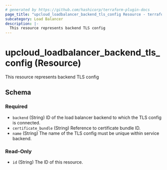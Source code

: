 ```yaml
---
# generated by https://github.com/hashicorp/terraform-plugin-docs
page_title: "upcloud_loadbalancer_backend_tls_config Resource - terraform-provider-upcloud"
subcategory: Load Balancer
description: |-
  This resource represents backend TLS config
---
```


# upcloud_loadbalancer_backend_tls_config (Resource)

This resource represents backend TLS config



<!-- schema generated by tfplugindocs -->
## Schema

### Required

- `backend` (String) ID of the load balancer backend to which the TLS config is connected.
- `certificate_bundle` (String) Reference to certificate bundle ID.
- `name` (String) The name of the TLS config must be unique within service backend.

### Read-Only

- `id` (String) The ID of this resource.



